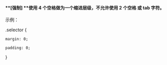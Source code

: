 #### **\[强制\] **使用 4 个空格做为一个缩进层级，不允许使用 2 个空格 或 tab 字符。

示例：

.selector {

```
margin: 0;

padding: 0;
```

}


